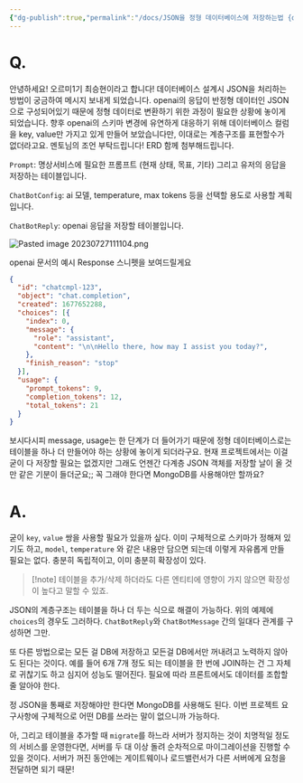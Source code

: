 ```yaml
---
{"dg-publish":true,"permalink":"/docs/JSON을 정형 데이터베이스에 저장하는법 {question}/","title":"JSON을 정형 데이터베이스에 저장하는법 {question}"}
---
```



# Q.

안녕하세요! 오르미1기 최승현이라고 합니다! 데이터베이스 설계시 JSON을 처리하는 방법이 궁금하여 메시지 보내게 되었습니다. openai의 응답이 반정형 데이터인 JSON으로 구성되어있기 때문에 정형 데이터로 변환하기 위한 과정이 필요한 상황에 놓이게 되었습니다. 향후 openai의 스키마 변경에 유연하게 대응하기 위해 데이터베이스 컬럼을 key, value만 가지고 있게 만들어 보았습니다만, 이대로는 계층구조를 표현할수가 없더라고요. 멘토님의 조언 부탁드립니다! ERD 함께 첨부해드립니다.

`Prompt`: 명상서비스에 필요한 프롬프트 (현재 상태, 목표, 기타) 그리고 유저의 응답을 저장하는 테이블입니다.

`ChatBotConfig`: ai 모델, temperature, max tokens 등을 선택할 용도로 사용할 계획입니다.

`ChatBotReply`: openai 응답을 저장할 테이블입니다.

![Pasted image 20230727111104.png](/img/user/docs/assets/Pasted%20image%2020230727111104.png)

openai 문서의 예시 Response 스니펫을 보여드릴게요

```json
{
  "id": "chatcmpl-123",
  "object": "chat.completion",
  "created": 1677652288,
  "choices": [{
    "index": 0,
    "message": {
      "role": "assistant",
      "content": "\n\nHello there, how may I assist you today?",
    },
    "finish_reason": "stop"
  }],
  "usage": {
    "prompt_tokens": 9,
    "completion_tokens": 12,
    "total_tokens": 21
  }
}
```

보시다시피 message, usage는 한 단계가 더 들어가기 때문에 정형 데이터베이스로는 테이블을 하나 더 만들어야 하는 상황에 놓이게 되더라구요. 현재 프로젝트에서는 이걸 굳이 다 저장할 필요는 없겠지만 그래도 언젠간 다계층 JSON 객체를 저장할 날이 올 것만 같은 기분이 들더군요;;  꼭 그래야 한다면 MongoDB를 사용해야만 할까요?

# A.

굳이 `key`, `value` 쌍을 사용할 필요가 있을까 싶다. 이미 구체적으로 스키마가 정해져 있기도 하고, `model`, `temperature` 와 같은 내용만 담으면 되는데 이렇게 자유롭게 만들 필요는 없다. 충분히 독립적이고, 이미 충분히 확장성이 있다.

> [!note] 테이블을 추가/삭제 하더라도 다른 엔티티에 영향이 가지 않으면 확장성이 높다고 말할 수 있죠.

JSON의 계층구조는 테이블을 하나 더 두는 식으로 해결이 가능하다. 위의 예제에 `choices`의 경우도 그러하다. `ChatBotReply`와 `ChatBotMessage` 간의 일대다 관계를 구성하면 그만.

또 다른 방법으로는 모든 걸 DB에 저장하고 모든걸 DB에서만 꺼내려고 노력하지 않아도 된다는 것이다. 예를 들어 6개 7개 정도 되는 테이블을 한 번에 JOIN하는 건 그 자체로 귀찮기도 하고 심지어 성능도 떨어진다. 필요에 따라 프론트에서도 데이터를 조합할 줄 알아야 한다.

정 JSON을 통째로 저장해야만 한다면 MongoDB를 사용해도 된다. 이번 프로젝트 요구사항에 구체적으로 어떤 DB를 쓰라는 말이 없으니까 가능하다. 

아, 그리고 테이블을 추가할 때 `migrate`를 하느라 서버가 정지하는 것이 치명적일 정도의 서비스를 운영한다면, 서버를 두 대 이상 돌려 순차적으로 마이그레이션을 진행할 수 있을 것이다. 서버가 꺼진 동안에는 게이트웨이나 로드밸런서가 다른 서버에게 요청을 전달하면 되기 때문!
